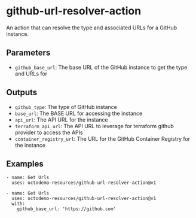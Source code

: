 # github-url-resolver-action

An action that can resolve the type and associated URLs for a GitHub instance.

## Parameters

* `github_base_url`: The base URL of the GitHub instance to get the type and URLs for

## Outputs

* `github_type`: The type of GitHub instance
* `base_url`: The BASE URL for accessing the instance
* `api_url`: The API URL for the instance
* `terraform_api_url`: The API URL to leverage for terraform github provider to access the APIs
* `container_registry_url`: The URL for the GitHub Container Registry for the instance

## Examples

```
- name: Get Urls
  uses: octodemo-resources/github-url-resolver-action@v1
```

```
- name: Get Urls
  uses: octodemo-resources/github-url-resolver-action@v1
  with:
    github_base_url: 'https://github.com'
```